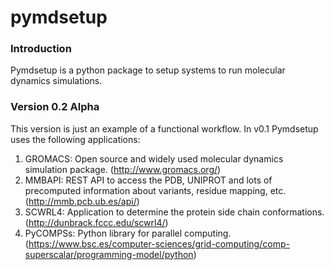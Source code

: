 # pymdsetup

### Introduction
Pymdsetup is a python package to setup systems to run molecular
dynamics simulations.

### Version 0.2 Alpha
This version is just an example of a functional workflow.
In v0.1 Pymdsetup uses the following applications:

1. GROMACS: Open source and widely used molecular dynamics simulation package.
(http://www.gromacs.org/)
2. MMBAPI: REST API to access the PDB, UNIPROT and lots of precomputed
information about variants, residue mapping, etc. (http://mmb.pcb.ub.es/api/)
3. SCWRL4: Application to determine the protein side chain conformations.
(http://dunbrack.fccc.edu/scwrl4/)
4. PyCOMPSs: Python library for parallel computing.
(https://www.bsc.es/computer-sciences/grid-computing/comp-superscalar/programming-model/python)
<!--
### Installation
1. Clone this repository in your local machine

    ```bash
    $ git clone https://github.com/bioexcel/pymdsetup.git
    $ cd pymdsetup
    ```

2. Download & Install Anaconda5

    ```bash
    $ wget https://3230d63b5fc54e62148e-c95ac804525aac4b6dba79b00b39d1d3.ssl.cf1.rackcdn.com/Anaconda2-2.5.0-Linux-x86_64.sh
    $ bash Anaconda2-2.5.0-Linux-x86_64.sh
    ```

3. Create an Anaconda environment

    ```bash
    $ conda create --name pymdsetup --file conda_requirements.txt
    $ source activate pymdsetup
    ```

4. Third party applications installation  
   In order to install the rest of applications please follow their
   installation instructions:
  * GROMACS: http://manual.gromacs.org/documentation/5.1/install-guide/index.html
  * SCWRL4: http://dunbrack.fccc.edu/scwrl4/#installation
  * PyCOMPSs: https://www.bsc.es/computer-sciences/grid-computing/comp-superscalar/programming-model/python

### Testing
A comprehensive set of unitests is provided under the _/test_ directory.  
All of them are compatible with pytest and nosetests libraries.  
   Launch tests with _nosetests_

```bash
$ nosetests --nocapture test
```

launch tests with _pytest_:

```bash
$ python test/<name_of_the_test_file>.py
```

### Usage
1. Modify the paths of _workflows/conf.yaml_ to point your GROMACS and SCWRL4
binary files.
2. Still in _conf.yaml_, select the input PDB code. In the current Alpha 0.1
this workflow has been tested with a small set of PDB codes and for demo
purposes we recomend to use _1AKI_ the default one.
3. Launch the serial workflow:

    ```bash
    $ python workflows/gromacs_full.py
    ```

    or the paralel one:

    ```bash
    $ python workflows/gromacs_full_pycompss.py
    ```

### Copyright & Licensing
This software has been developed in the MMB group (http://mmb.pcb.ub.es) at the
BSC (http://www.bsc.es/) for the european BioExcel (http://bioexcel.eu/)
project.  



![Bioexcel](docs/images/bioexcel_logo.png "Bioexcel")



# Additional information:

### GROMACS installation
1. Download Gromacs package v.5.1.2 (February 2016)

        #!bash
        wget ftp://ftp.gromacs.org/pub/gromacs/gromacs-5.1.2.tar.gz
        mv gromacs-5.1.2.tar.gz $HOME/soft/gromacs/
        cd $HOME/soft/gromacs/

2. Extract package

        #!bash
        tar xzvf gromacs-5.1.2.tar.gz
        rm -rf gromacs-5.1.2.tar.gz
        cd gromacs-5.1.2/

3. Build from source

        #!bash
        mkdir build
        cd build/
        cmake .. -DGMX_BUILD_OWN_FFTW=ON -DREGRESSIONTEST_DOWNLOAD=ON
        make
        make check
        sudo make install
        source /usr/local/gromacs/bin/GMXRC



### GROMACS not automated setup tutorial
(created using source: http://www.bevanlab.biochem.vt.edu/Pages/Personal/justin/gmx-tutorials/lysozyme/01_pdb2gmx.html)

1. Download the Lysozyme PDB structure

        #!bash
        curl mmb.irbbarcelona.org/api/pdb/1aki/coords > 1AKI.pdb

2. Remove crystal water molecules

        #!bash
        sed -i.bak '/HOH/d' ./1AKI.pdb

3. Creating Gromacs topology from the PDB file

        #!bash
        gmx pdb2gmx -f 1AKI.pdb -o 1AKI_processed.gro -water spce -ff oplsaa

4. Define the box dimensions

        #!bash
        gmx editconf -f 1AKI_processed.gro -o 1AKI_newbox.gro -c -d 1.0 -bt cubic

5. Fill the box with water molecules

        #!bash
        gmx solvate -cp 1AKI_newbox.gro -cs spc216.gro -o 1AKI_solv.gro -p topol.top

6. Add ions to neutralice the charge

        #!bash
        echo "; ions.mdp - used as input into grompp to generate ions.tpr
        ; Parameters describing what to do, when to stop and what to save
        integrator  = steep     ; Algorithm (steep = steepest descent minimization)
        emtol       = 1000.0    ; Stop minimization when the maximum force < 1000.0 kJ/mol/nm
        emstep      = 0.01      ; Energy step size
        nsteps      = 50000     ; Maximum number of (minimization) steps to perform

        ; Parameters describing how to find the neighbors of each atom and how to calculate the interactions
        nstlist         = 1         ; Frequency to update the neighbor list and long range forces
        cutoff-scheme   = Verlet
        ns_type         = grid      ; Method to determine neighbor list (simple, grid)
        coulombtype     = PME       ; Treatment of long range electrostatic
        interactions
        rcoulomb        = 1.0       ; Short-range electrostatic cut-off
        rvdw            = 1.0       ; Short-range Van der Waals cut-off
        pbc             = xyz       ; Periodic Boundary Conditions (yes/no)" > ions.mdp

        gmx grompp -f ions.mdp -c 1AKI_solv.gro -p topol.top -o ions.tpr

        echo "SOL" | gmx genion -s ions.tpr -o 1AKI_solv_ions.gro -p topol.top -pname NA -nname CL -nn 8

9. Energy minimization

        #!bash
        echo "; minim.mdp - used as input into grompp to generate em.tpr
        integrator  = steep     ; Algorithm (steep = steepest descent minimization)
        emtol       = 1000.0    ; Stop minimization when the maximum force < 1000.0
        kJ/mol/nm
        emstep      = 0.01      ; Energy step size
        nsteps      = 50000     ; Maximum number of (minimization) steps to perform

        ; Parameters describing how to find the neighbors of each atom and how to calculate the in
        nstlist         = 1         ; Frequency to update the neighbor list and long
        range forces
        cutoff-scheme   = Verlet
        ns_type         = grid      ; Method to determine neighbor list (simple, grid)
        coulombtype     = PME       ; Treatment of long range electrostatic interactions
        rcoulomb        = 1.0       ; Short-range electrostatic cut-off
        rvdw            = 1.0       ; Short-range Van der Waals cut-off
        pbc             = xyz       ; Periodic Boundary Conditions (yes/no)" > minim.mdp

        gmx grompp -f minim.mdp -c 1AKI_solv_ions.gro -p topol.top -o minim.tpr

        gmx mdrun -s minim.tpr -o minim.trr  -c minim.gro -e minim.edr

8. Two step equilibration

        #!bash
        echo "define        = -DPOSRES  ; position restrain the protein
        ; Run parameters
        integrator  = md        ; leap-frog integrator
        nsteps      = 50000     ; 2 * 50000 = 100 ps
        dt          = 0.002     ; 2 fs
        ; Output control
        nstxout     = 500       ; save coordinates every 1.0 ps
        nstvout     = 500       ; save velocities every 1.0 ps
        nstenergy   = 500       ; save energies every 1.0 ps
        nstlog      = 500       ; update log file every 1.0 ps
        ; Bond parameters
        continuation            = no        ; first dynamics run
        constraint_algorithm    = lincs     ; holonomic constraints
        constraints             = all-bonds ; all bonds (even heavy atom-H bonds)
        constrained
        lincs_iter              = 1         ; accuracy of LINCS
        lincs_order             = 4         ; also related to accuracy
        ; Neighborsearching
        cutoff-scheme   = Verlet
        ns_type         = grid      ; search neighboring grid cells
        nstlist         = 10        ; 20 fs, largely irrelevant with Verlet
        rcoulomb        = 1.0       ; short-range electrostatic cutoff (in nm)
        rvdw            = 1.0       ; short-range van der Waals cutoff (in nm)
        ; Electrostatics
        coulombtype     = PME   ; Particle Mesh Ewald for long-range electrostatics
        pme_order       = 4     ; cubic interpolation
        fourierspacing  = 0.16  ; grid spacing for FFT
        ; Temperature coupling is on
        tcoupl      = V-rescale             ; modified Berendsen thermostat
        tc-grps     = Protein Non-Protein   ; two coupling groups - more accurate
        tau_t       = 0.1     0.1           ; time constant, in ps
        ref_t       = 300     300           ; reference temperature, one for each
        group, in K
        ; Pressure coupling is off
        pcoupl      = no        ; no pressure coupling in NVT
        ; Periodic boundary conditions
        pbc     = xyz           ; 3-D PBC
        ; Dispersion correction
        DispCorr    = EnerPres  ; account for cut-off vdW scheme
        ; Velocity generation
        gen_vel     = yes       ; assign velocities from Maxwell distribution
        gen_temp    = 300       ; temperature for Maxwell distribution
        gen_seed    = -1        ; generate a random seed" > nvt.mdp

        gmx grompp -f nvt.mdp -c minim.gro -p topol.top -o nvt.tpr

        gmx mdrun -s nvt.tpr -o nvt.trr -c nvt.gro -e nvt.edr -cpo nvt.cpt

        echo "define        = -DPOSRES  ; position restrain the protein
        ; Run parameters
        integrator  = md        ; leap-frog integrator
        nsteps      = 50000     ; 2 * 50000 = 100 ps
        dt          = 0.002     ; 2 fs
        ; Output control
        nstxout     = 500       ; save coordinates every 1.0 ps
        nstvout     = 500       ; save velocities every 1.0 ps
        nstenergy   = 500       ; save energies every 1.0 ps
        nstlog      = 500       ; update log file every 1.0 ps
        ; Bond parameters
        continuation            = yes       ; Restarting after NVT
        constraint_algorithm    = lincs     ; holonomic constraints
        constraints             = all-bonds ; all bonds (even heavy atom-H bonds)
        constrained
        lincs_iter              = 1         ; accuracy of LINCS
        lincs_order             = 4         ; also related to accuracy
        ; Neighborsearching
        cutoff-scheme   = Verlet
        ns_type         = grid      ; search neighboring grid cells
        nstlist         = 10        ; 20 fs, largely irrelevant with Verlet scheme
        rcoulomb        = 1.0       ; short-range electrostatic cutoff (in nm)
        rvdw            = 1.0       ; short-range van der Waals cutoff (in nm)
        ; Electrostatics
        coulombtype     = PME       ; Particle Mesh Ewald for long-range electrostatics
        pme_order       = 4         ; cubic interpolation
        fourierspacing  = 0.16      ; grid spacing for FFT
        ; Temperature coupling is on
        tcoupl      = V-rescale             ; modified Berendsen thermostat
        tc-grps     = Protein Non-Protein   ; two coupling groups - more accurate
        tau_t       = 0.1     0.1           ; time constant, in ps
        ref_t       = 300     300           ; reference temperature, one for each
        group, in K
        ; Pressure coupling is on
        pcoupl              = Parrinello-Rahman     ; Pressure coupling on in NPT
        pcoupltype          = isotropic             ; uniform scaling of box vectors
        tau_p               = 2.0                   ; time constant, in ps
        ref_p               = 1.0                   ; reference pressure, in bar
        compressibility     = 4.5e-5                ; isothermal compressibility of
        water, bar^-1
        refcoord_scaling    = com
        ; Periodic boundary conditions
        pbc     = xyz       ; 3-D PBC
        ; Dispersion correction
        DispCorr    = EnerPres  ; account for cut-off vdW scheme
        ; Velocity generation
        gen_vel     = no        ; Velocity generation is off" > npt.mdp

        gmx grompp -f npt.mdp -c nvt.gro -t nvt.cpt -p topol.top -o npt.tpr

        gmx mdrun -s npt.tpr -o npt.trr -c npt.gro -e npt.edr -cpo npt.cpt

9. Run 1ns molecular dynamics

        #!bash
        echo "; Run parameters
        integrator  = md        ; leap-frog integrator
        nsteps      = 500000    ; 2 * 500000 = 1000 ps (1 ns)
        dt          = 0.002     ; 2 fs
        ; Output control
        nstxout             = 5000      ; save coordinates every 10.0 ps
        nstvout             = 5000      ; save velocities every 10.0 ps
        nstenergy           = 5000      ; save energies every 10.0 ps
        nstlog              = 5000      ; update log file every 10.0 ps
        nstxout-compressed  = 5000      ; save compressed coordinates every 10.0 ps
                                        ; nstxout-compressed replaces nstxtcout
        compressed-x-grps   = System    ; replaces xtc-grps
        ; Bond parameters
        continuation            = yes       ; Restarting after NPT
        constraint_algorithm    = lincs     ; holonomic constraints
        constraints             = all-bonds ; all bonds (even heavy atom-H bonds)
        constrained
        lincs_iter              = 1         ; accuracy of LINCS
        lincs_order             = 4         ; also related to accuracy
        ; Neighborsearching
        cutoff-scheme   = Verlet
        ns_type         = grid      ; search neighboring grid cells
        nstlist         = 10        ; 20 fs, largely irrelevant with Verlet scheme
        rcoulomb        = 1.0       ; short-range electrostatic cutoff (in nm)
        rvdw            = 1.0       ; short-range van der Waals cutoff (in nm)
        ; Electrostatics
        coulombtype     = PME       ; Particle Mesh Ewald for long-range electrostatics
        pme_order       = 4         ; cubic interpolation
        fourierspacing  = 0.16      ; grid spacing for FFT
        ; Temperature coupling is on
        tcoupl      = V-rescale             ; modified Berendsen thermostat
        tc-grps     = Protein Non-Protein   ; two coupling groups - more accurate
        tau_t       = 0.1     0.1           ; time constant, in ps
        ref_t       = 300     300           ; reference temperature, one for each
        group, in K
        ; Pressure coupling is on
        pcoupl              = Parrinello-Rahman     ; Pressure coupling on in NPT
        pcoupltype          = isotropic             ; uniform scaling of box vectors
        tau_p               = 2.0                   ; time constant, in ps
        ref_p               = 1.0                   ; reference pressure, in bar
        compressibility     = 4.5e-5                ; isothermal compressibility of
        water, bar^-1
        ; Periodic boundary conditions
        pbc     = xyz       ; 3-D PBC
        ; Dispersion correction
        DispCorr    = EnerPres  ; account for cut-off vdW scheme
        ; Velocity generation
        gen_vel     = no        ; Velocity generation is off" > md.mdp

        gmx grompp -f md.mdp -c npt.gro -t npt.cpt -p topol.top -o md1ns.tpr

        gmx mdrun -s md1ns.tpr -o md1ns.trr -c md1ns.gro -e md1ns.edr -cpo md1ns.cpt
-->
